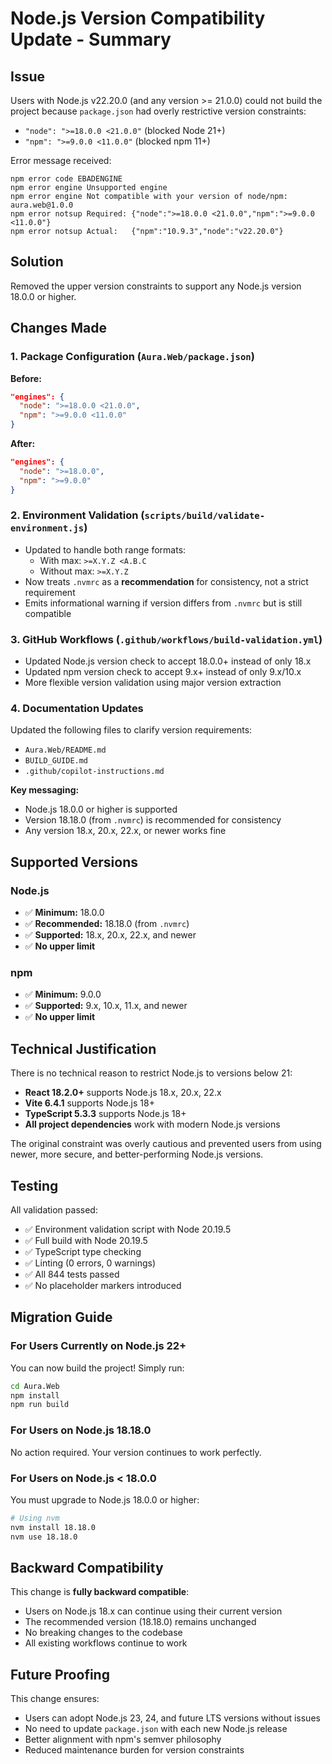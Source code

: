 # Node.js Version Compatibility Update - Summary

## Issue
Users with Node.js v22.20.0 (and any version >= 21.0.0) could not build the project because `package.json` had overly restrictive version constraints:
- `"node": ">=18.0.0 <21.0.0"` (blocked Node 21+)
- `"npm": ">=9.0.0 <11.0.0"` (blocked npm 11+)

Error message received:
```
npm error code EBADENGINE
npm error engine Unsupported engine
npm error engine Not compatible with your version of node/npm: aura.web@1.0.0
npm error notsup Required: {"node":">=18.0.0 <21.0.0","npm":">=9.0.0 <11.0.0"}
npm error notsup Actual:   {"npm":"10.9.3","node":"v22.20.0"}
```

## Solution
Removed the upper version constraints to support any Node.js version 18.0.0 or higher.

## Changes Made

### 1. Package Configuration (`Aura.Web/package.json`)
**Before:**
```json
"engines": {
  "node": ">=18.0.0 <21.0.0",
  "npm": ">=9.0.0 <11.0.0"
}
```

**After:**
```json
"engines": {
  "node": ">=18.0.0",
  "npm": ">=9.0.0"
}
```

### 2. Environment Validation (`scripts/build/validate-environment.js`)
- Updated to handle both range formats:
  - With max: `>=X.Y.Z <A.B.C`
  - Without max: `>=X.Y.Z`
- Now treats `.nvmrc` as a **recommendation** for consistency, not a strict requirement
- Emits informational warning if version differs from `.nvmrc` but is still compatible

### 3. GitHub Workflows (`.github/workflows/build-validation.yml`)
- Updated Node.js version check to accept 18.0.0+ instead of only 18.x
- Updated npm version check to accept 9.x+ instead of only 9.x/10.x
- More flexible version validation using major version extraction

### 4. Documentation Updates
Updated the following files to clarify version requirements:
- `Aura.Web/README.md`
- `BUILD_GUIDE.md`
- `.github/copilot-instructions.md`

**Key messaging:**
- Node.js 18.0.0 or higher is supported
- Version 18.18.0 (from `.nvmrc`) is recommended for consistency
- Any version 18.x, 20.x, 22.x, or newer works fine

## Supported Versions

### Node.js
- ✅ **Minimum:** 18.0.0
- ✅ **Recommended:** 18.18.0 (from `.nvmrc`)
- ✅ **Supported:** 18.x, 20.x, 22.x, and newer
- ✅ **No upper limit**

### npm
- ✅ **Minimum:** 9.0.0
- ✅ **Supported:** 9.x, 10.x, 11.x, and newer
- ✅ **No upper limit**

## Technical Justification

There is no technical reason to restrict Node.js to versions below 21:
- **React 18.2.0+** supports Node.js 18.x, 20.x, 22.x
- **Vite 6.4.1** supports Node.js 18+
- **TypeScript 5.3.3** supports Node.js 18+
- **All project dependencies** work with modern Node.js versions

The original constraint was overly cautious and prevented users from using newer, more secure, and better-performing Node.js versions.

## Testing

All validation passed:
- ✅ Environment validation script with Node 20.19.5
- ✅ Full build with Node 20.19.5
- ✅ TypeScript type checking
- ✅ Linting (0 errors, 0 warnings)
- ✅ All 844 tests passed
- ✅ No placeholder markers introduced

## Migration Guide

### For Users Currently on Node.js 22+
You can now build the project! Simply run:
```bash
cd Aura.Web
npm install
npm run build
```

### For Users on Node.js 18.18.0
No action required. Your version continues to work perfectly.

### For Users on Node.js < 18.0.0
You must upgrade to Node.js 18.0.0 or higher:
```bash
# Using nvm
nvm install 18.18.0
nvm use 18.18.0
```

## Backward Compatibility

This change is **fully backward compatible**:
- Users on Node.js 18.x can continue using their current version
- The recommended version (18.18.0) remains unchanged
- No breaking changes to the codebase
- All existing workflows continue to work

## Future Proofing

This change ensures:
- Users can adopt Node.js 23, 24, and future LTS versions without issues
- No need to update `package.json` with each new Node.js release
- Better alignment with npm's semver philosophy
- Reduced maintenance burden for version constraints
